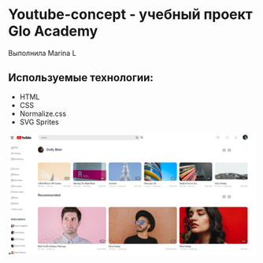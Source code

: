 # Youtube-concept - учебный проект Glo Academy
Выполнила Marina L

## Используемые технологии:
- HTML
- CSS
- Normalize.css
- SVG Sprites

![Screenshot](https://github.com/satin000/satin000.youtube-concept/blob/main/Screenshot_youyube_concept.png?raw=true)

